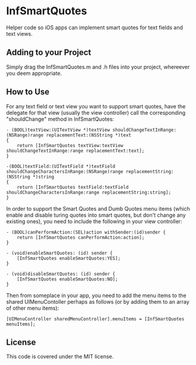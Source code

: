 # InfSmartQuotes

Helper code so iOS apps can implement smart quotes for text fields and text views.

## Adding to your Project

Simply drag the InfSmartQuotes.m and .h files into your project, whereever you deem appropriate.

## How to Use

For any text field or text view you want to support smart quotes, have the
delegate for that view (usually the view controller) call the corresponding
"shouldChange" method in InfSmartQuotes:

	- (BOOL)textView:(UITextView *)textView shouldChangeTextInRange:(NSRange)range replacementText:(NSString *)text
	{
		return [InfSmartQuotes textView:textView shouldChangeTextInRange:range replacementText:text];
	}

	-(BOOL)textField:(UITextField *)textField shouldChangeCharactersInRange:(NSRange)range replacementString:(NSString *)string
	{
		return [InfSmartQuotes textField:textField shouldChangeCharactersInRange:range replacementString:string];
	}

In order to support the Smart Quotes and Dumb Quotes menu items (which enable
and disable turing quotes into smart quotes, but don't change any existing ones),
you need to include the following in your view controller:

	- (BOOL)canPerformAction:(SEL)action withSender:(id)sender {
		return [InfSmartQuotes canPerformAction:action];
	}

	- (void)enableSmartQuotes: (id) sender {
		[InfSmartQuotes enableSmartQuotes:YES];
	}

	- (void)disableSmartQuotes: (id) sender {
		[InfSmartQuotes enableSmartQuotes:NO];
	}

Then from someplace in your app, you need to add the menu items to the
shared UIMenuContoller perhaps as follows (or by adding them to an array
of other menu items):

	[UIMenuController sharedMenuController].menuItems = [InfSmartQuotes menuItems];

## License

This code is covered under the MIT license.
